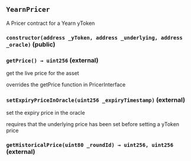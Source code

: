 ## `YearnPricer`

A Pricer contract for a Yearn yToken




### `constructor(address _yToken, address _underlying, address _oracle)` (public)





### `getPrice() → uint256` (external)

get the live price for the asset


overrides the getPrice function in PricerInterface


### `setExpiryPriceInOracle(uint256 _expiryTimestamp)` (external)

set the expiry price in the oracle


requires that the underlying price has been set before setting a yToken price


### `getHistoricalPrice(uint80 _roundId) → uint256, uint256` (external)








